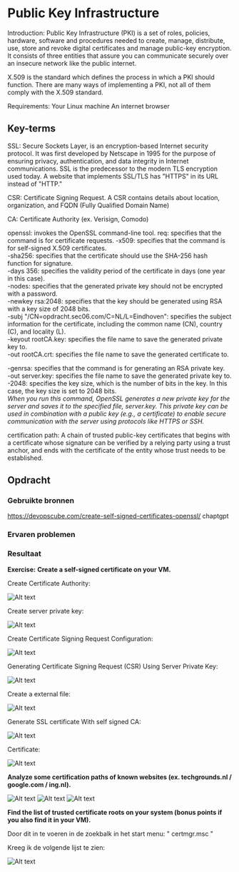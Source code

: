 # Public Key Infrastructure

Introduction:
Public Key Infrastructure (PKI) is a set of roles, policies, hardware, software and procedures needed to create, manage, distribute, use, store and revoke digital certificates and manage public-key encryption.
It consists of three entities that assure you can communicate securely over an insecure network like the public internet.

X.509 is the standard which defines the process in which a PKI should function. There are many ways of implementing a PKI, not all of them comply with the X.509 standard.

Requirements:
Your Linux machine
An internet browser

## Key-terms

SSL: Secure Sockets Layer, is an encryption-based Internet security protocol. It was first developed by Netscape in 1995 for the purpose of ensuring privacy, authentication, and data integrity in Internet communications. SSL is the predecessor to the modern TLS encryption used today. A website that implements SSL/TLS has "HTTPS" in its URL instead of "HTTP."

CSR: Certificate Signing Request. A CSR contains details about location, organization, and FQDN (Fully Qualified Domain Name)

CA: Certificate Authority (ex. Verisign, Comodo)

openssl: invokes the OpenSSL command-line tool.
req: specifies that the command is for certificate requests.
-x509: specifies that the command is for self-signed X.509 certificates.  
-sha256: specifies that the certificate should use the SHA-256 hash function for signature.  
-days 356: specifies the validity period of the certificate in days (one year in this case).  
-nodes: specifies that the generated private key should not be encrypted with a password.  
-newkey rsa:2048: specifies that the key should be generated using RSA with a key size of 2048 bits.  
-subj "/CN=opdracht.sec06.com/C=NL/L=Eindhoven": specifies the subject information for the certificate, including the common name (CN), country (C), and locality (L).  
-keyout rootCA.key: specifies the file name to save the generated private key to.  
-out rootCA.crt: specifies the file name to save the generated certificate to.  

-genrsa: specifies that the command is for generating an RSA private key.  
-out server.key: specifies the file name to save the generated private key to.  
-2048: specifies the key size, which is the number of bits in the key. In this case, the key size is set to 2048 bits.  
*When you run this command, OpenSSL generates a new private key for the server and saves it to the specified file, server.key. This private key can be used in combination with a public key (e.g., a certificate) to enable secure communication with the server using protocols like HTTPS or SSH.*

certification path: A chain of trusted public-key certificates that begins with a certificate whose signature can be verified by a relying party using a trust anchor, and ends with the certificate of the entity whose trust needs to be established.

## Opdracht
### Gebruikte bronnen

https://devopscube.com/create-self-signed-certificates-openssl/
chaptgpt

### Ervaren problemen

### Resultaat
**Exercise:**
**Create a self-signed certificate on your VM.**

Create Certificate Authority:

![Alt text](../00_includes/Week3/SEC-06.1.PNG)

Create server private key:

![Alt text](../00_includes/Week3/SEC-06.2.PNG)

Create Certificate Signing Request Configuration:

![Alt text](../00_includes/Week3/SEC-06.3.PNG)

Generating Certificate Signing Request (CSR) Using Server Private Key:

![Alt text](../00_includes/Week3/SEC-06.4.PNG)

Create a external file:

![Alt text](../00_includes/Week3/SEC-06.5.PNG)

Generate SSL certificate With self signed CA:

![Alt text](../00_includes/Week3/SEC-06.6.PNG)

Certificate:

![Alt text](../00_includes/Week3/SEC-06.7.PNG)

**Analyze some certification paths of known websites (ex. techgrounds.nl / google.com / ing.nl).**

![Alt text](../00_includes/Week3/SEC-06.8.PNG)
![Alt text](../00_includes/Week3/SEC-06.9.PNG)
![Alt text](../00_includes/Week3/SEC-06.10.PNG)

**Find the list of trusted certificate roots on your system (bonus points if you also find it in your VM).**

Door dit in te voeren in de zoekbalk in het start menu: " certmgr.msc " 

Kreeg ik de volgende lijst te zien:

![Alt text](../00_includes/Week3/SEC-06.11.PNG)



